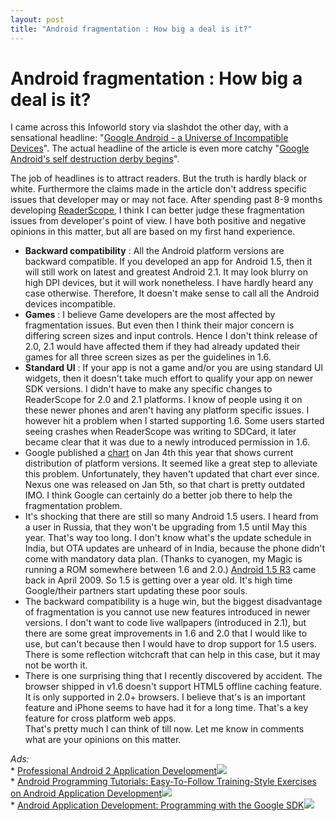 ```yaml
---
layout: post
title: "Android fragmentation : How big a deal is it?"
---
```

Android fragmentation : How big a deal is it?
===
I came across this Infoworld story via slashdot the other day, with a sensational headline: "[Google Android - a Universe of Incompatible Devices][0]". The actual headline of the article is even more catchy "[Google Android's self destruction derby begins][1]".  
  
The job of headlines is to attract readers. But the truth is hardly black or white. Furthermore the claims made in the article don't address specific issues that developer may or may not face. After spending past 8-9 months developing [ReaderScope][2], I think I can better judge these fragmentation issues from developer's point of view. I have both positive and negative opinions in this matter, but all are based on my first hand experience.  
  

* **Backward compatibility** : All the Android platform versions are backward compatible. If you developed an app for Android 1.5, then it will still work on latest and greatest Android 2.1\. It may look blurry on high DPI devices, but it will work nonetheless. I have hardly heard any case otherwise. Therefore, It doesn't make sense to call all the Android devices incompatible.
* **Games** : I believe Game developers are the most affected by fragmentation issues. But even then I think their major concern is differing screen sizes and input controls. Hence I don't think release of 2.0, 2.1 would have affected them if they had already updated their games for all three screen sizes as per the guidelines in 1.6\.
* **Standard UI** : If your app is not a game and/or you are using standard UI widgets, then it doesn't take much effort to qualify your app on newer SDK versions. I didn't have to make any specific changes to ReaderScope for 2.0 and 2.1 platforms. I know of people using it on these newer phones and aren't having any platform specific issues. I however hit a problem when I started supporting 1.6\. Some users started seeing crashes when ReaderScope was writing to SDCard, it later became clear that it was due to a newly introduced permission in 1.6\.
* Google published a [chart][3] on Jan 4th this year that shows current distribution of platform versions. It seemed like a great step to alleviate this problem. Unfortunately, they haven't updated that chart ever since. Nexus one was released on Jan 5th, so that chart is pretty outdated IMO. I think Google can certainly do a better job there to help the fragmentation problem.
* It's shocking that there are still so many Android 1.5 users. I heard from a user in Russia, that they won't be upgrading from 1.5 until May this year. That's way too long. I don't know what's the update schedule in India, but OTA updates are unheard of in India, because the phone didn't come with mandatory data plan. (Thanks to cyanogen, my Magic is running a ROM somewhere between 1.6 and 2.0.) [Android 1.5 R3][4] came back in April 2009\. So 1.5 is getting over a year old. It's high time Google/their partners start updating these poor souls.
* The backward compatibility is a huge win, but the biggest disadvantage of fragmentation is you cannot use new features introduced in newer versions. I don't want to code live wallpapers (introduced in 2.1), but there are some great improvements in 1.6 and 2.0 that I would like to use, but can't because then I would have to drop support for 1.5 users. There is some reflection witchcraft that can help in this case, but it may not be worth it.
* There is one surprising thing that I recently discovered by accident. The browser shipped in v1.6 doesn't support HTML5 offline caching feature. It is only supported in 2.0+ browsers. I believe that's is an important feature and iPhone seems to have had it for a long time. That's a key feature for cross platform web apps.  
That's pretty much I can think of till now. Let me know in comments what are your opinions on this matter.  
  
_Ads:_  
\* [Professional Android 2 Application Development][5]![](http://www.assoc-amazon.com/e/ir?t=myfreq-20&l=btl&camp=213689&creative=392969&o=1&a=0470565527)  
\* [Android Programming Tutorials: Easy-To-Follow Training-Style Exercises on Android Application Development][6]![](http://www.assoc-amazon.com/e/ir?t=myfreq-20&l=btl&camp=213689&creative=392969&o=1&a=0981678025)  
\* [Android Application Development: Programming with the Google SDK][7]![](http://www.assoc-amazon.com/e/ir?t=myfreq-20&l=btl&camp=213689&creative=392969&o=1&a=0596521472)

[0]: http://tech.slashdot.org/story/10/02/23/1616221/Google-Android-mdash-a-Universe-of-Incompatible-Devices
[1]: http://infoworld.com/d/mobilize/google-androids-self-destruction-derby-begins-863
[2]: http://www.altcanvas.com/android/readerscope
[3]: http://developer.android.com/resources/dashboard/platform-versions.html
[4]: http://developer.android.com/sdk/android-1.5.html
[5]: http://www.amazon.com/Professional-Android-2-Application-Development/dp/0470565527?ie=UTF8&tag=myfreq-20&link_code=btl&camp=213689&creative=392969
[6]: http://www.amazon.com/Android-Programming-Tutorials-Easy-Follow/dp/0981678025?ie=UTF8&tag=myfreq-20&link_code=btl&camp=213689&creative=392969
[7]: http://www.amazon.com/Android-Application-Development-Programming-Google/dp/0596521472?ie=UTF8&tag=myfreq-20&link_code=btl&camp=213689&creative=392969
